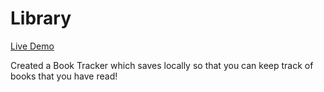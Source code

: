 # Library

[Live Demo](https://ranatuwir.github.io/Library/)

Created a Book Tracker which saves locally so that you can keep track of books that you have read! 
